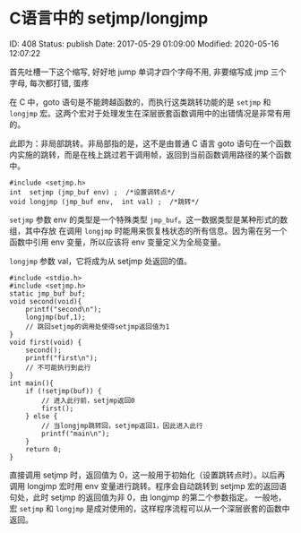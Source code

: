 # C语言中的 setjmp/longjmp


ID: 408
Status: publish
Date: 2017-05-29 01:09:00
Modified: 2020-05-16 12:07:22


首先吐槽一下这个缩写, 好好地 jump 单词才四个字母不用, 非要缩写成 jmp 三个字母, 每次都打错, 蛋疼

在 C 中，goto 语句是不能跨越函数的，而执行这类跳转功能的是 `setjmp` 和 `longjmp` 宏。这两个宏对于处理发生在深层嵌套函数调用中的出错情况是非常有用的。

此即为：非局部跳转。非局部指的是，这不是由普通 C 语言 goto 语句在一个函数内实施的跳转，而是在栈上跳过若干调用帧，返回到当前函数调用路径的某个函数中。

    #include <setjmp.h>
    int  setjmp (jmp_buf env) ;  /*设置调转点*/
    void longjmp (jmp_buf env,  int val) ;  /*跳转*/

`setjmp` 参数 env 的类型是一个特殊类型 `jmp_buf`。这一数据类型是某种形式的数组，其中存放 在调用 `longjmp` 时能用来恢复栈状态的所有信息。因为需在另一个函数中引用 env 变量，所以应该将 env 变量定义为全局变量。

`longjmp` 参数 val，它将成为从 setjmp 处返回的值。

    #include <stdio.h>  
    #include <setjmp.h>  
    static jmp_buf buf;  
    void second(void){  
        printf("second\n");  
        longjmp(buf,1);              
        // 跳回setjmp的调用处使得setjmp返回值为1  
    }  
    void first(void) {  
        second();  
        printf("first\n");            
        // 不可能执行到此行  
    }  
    int main(){     
        if (!setjmp(buf)) {  
            // 进入此行前，setjmp返回0  
            first();  
        } else {     
            // 当longjmp跳转回，setjmp返回1，因此进入此行  
            printf("main\n");  
        }  
        return 0;  
    }

直接调用 setjmp 时，返回值为 0，这一般用于初始化（设置跳转点时）。以后再调用 longjmp 宏时用 env 变量进行跳转。程序会自动跳转到 setjmp 宏的返回语句处，此时 setjmp 的返回值为非 0，由 longjmp 的第二个参数指定。
一般地，宏 `setjmp` 和 `longjmp` 是成对使用的，这样程序流程可以从一个深层嵌套的函数中返回。